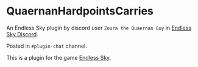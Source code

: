 # QuaernanHardpointsCarries

An Endless Sky plugin by discord user `Zoura the Quaernan Guy` in [Endless
Sky Discord][discord].

Posted in `#plugin-chat` channel.

This is a plugin for the game [Endless Sky][es].

[es]: https://endless-sky.github.io/
[discord]: https://discord.gg/ZeuASSx

